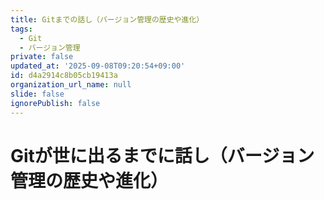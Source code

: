 ```yaml
---
title: Gitまでの話し（バージョン管理の歴史や進化）
tags:
  - Git
  - バージョン管理
private: false
updated_at: '2025-09-08T09:20:54+09:00'
id: d4a2914c8b05cb19413a
organization_url_name: null
slide: false
ignorePublish: false
---
```

# Gitが世に出るまでに話し（バージョン管理の歴史や進化）

